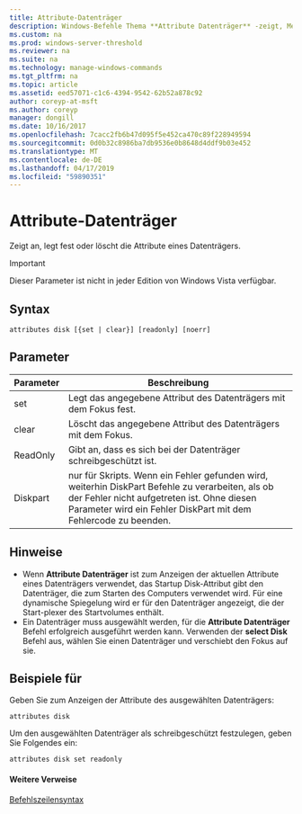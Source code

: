 ```yaml
---
title: Attribute-Datenträger
description: Windows-Befehle Thema **Attribute Datenträger** -zeigt, Mengen oder löscht die Attribute eines Datenträgers.
ms.custom: na
ms.prod: windows-server-threshold
ms.reviewer: na
ms.suite: na
ms.technology: manage-windows-commands
ms.tgt_pltfrm: na
ms.topic: article
ms.assetid: eed57071-c1c6-4394-9542-62b52a878c92
author: coreyp-at-msft
ms.author: coreyp
manager: dongill
ms.date: 10/16/2017
ms.openlocfilehash: 7cacc2fb6b47d095f5e452ca470c89f228949594
ms.sourcegitcommit: 0d0b32c8986ba7db9536e0b8648d4ddf9b03e452
ms.translationtype: MT
ms.contentlocale: de-DE
ms.lasthandoff: 04/17/2019
ms.locfileid: "59890351"
---
```

# <a name="attributes-disk"></a>Attribute-Datenträger



Zeigt an, legt fest oder löscht die Attribute eines Datenträgers.

> [!IMPORTANT]
> Dieser Parameter ist nicht in jeder Edition von Windows Vista verfügbar.

## <a name="syntax"></a>Syntax

```
attributes disk [{set | clear}] [readonly] [noerr]
```

## <a name="parameters"></a>Parameter

|Parameter|Beschreibung|
|---------|-----------|
|set|Legt das angegebene Attribut des Datenträgers mit dem Fokus fest.|
|clear|Löscht das angegebene Attribut des Datenträgers mit dem Fokus.|
|ReadOnly|Gibt an, dass es sich bei der Datenträger schreibgeschützt ist.|
|Diskpart|nur für Skripts. Wenn ein Fehler gefunden wird, weiterhin DiskPart Befehle zu verarbeiten, als ob der Fehler nicht aufgetreten ist. Ohne diesen Parameter wird ein Fehler DiskPart mit dem Fehlercode zu beenden.|

## <a name="remarks"></a>Hinweise

-   Wenn **Attribute Datenträger** ist zum Anzeigen der aktuellen Attribute eines Datenträgers verwendet, das Startup Disk-Attribut gibt den Datenträger, die zum Starten des Computers verwendet wird. Für eine dynamische Spiegelung wird er für den Datenträger angezeigt, die der Start-plexer des Startvolumes enthält.
-   Ein Datenträger muss ausgewählt werden, für die **Attribute Datenträger** Befehl erfolgreich ausgeführt werden kann. Verwenden der **select Disk** Befehl aus, wählen Sie einen Datenträger und verschiebt den Fokus auf sie.

## <a name="BKMK_examples"></a>Beispiele für

Geben Sie zum Anzeigen der Attribute des ausgewählten Datenträgers:
```
attributes disk
```
Um den ausgewählten Datenträger als schreibgeschützt festzulegen, geben Sie Folgendes ein:
```
attributes disk set readonly
```

#### <a name="additional-references"></a>Weitere Verweise

[Befehlszeilensyntax](command-line-syntax-key.md)

